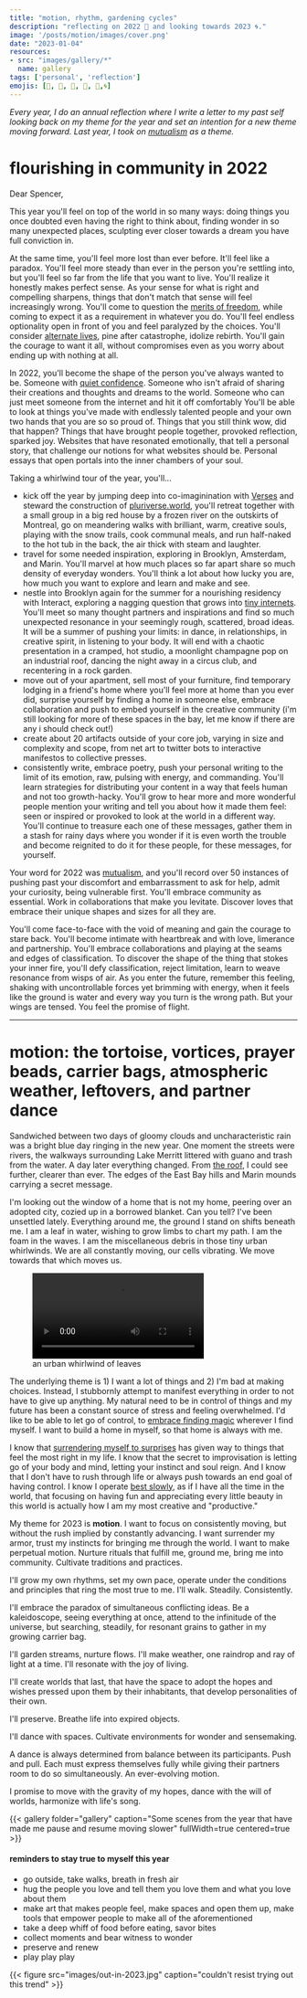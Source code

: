 ```yaml
---
title: "motion, rhythm, gardening cycles"
description: "reflecting on 2022 🤲 and looking towards 2023 🌀."
image: '/posts/motion/images/cover.png'
date: "2023-01-04"
resources: 
- src: "images/gallery/*"
  name: gallery
tags: ['personal', 'reflection']
emojis: [👣, 🌊, 🍃, 📿, 🐢,🌀]
---
```

*Every year, I do an annual reflection where I write a letter to my past self looking back on my theme for the year and set an intention for a new theme moving forward. Last year, I took on [mutualism](http://spencerchang.me/posts/mutualism) as a theme.*

# flourishing in community in 2022

Dear Spencer,

This year you'll feel on top of the world in so many ways: doing things you once doubted even having the right to think about, finding wonder in so many unexpected places, sculpting ever closer towards a dream you have full conviction in.

At the same time, you'll feel more lost than ever before. It'll feel like a paradox. You'll feel more steady than ever in the person you're settling into, but you'll feel so far from the life that you want to live. You'll realize it honestly makes perfect sense. As your sense for what is right and compelling sharpens, things that don't match that sense will feel increasingly wrong. You'll come to question the [merits of freedom](https://spencerchang.substack.com/p/recipe-for-freedom), while coming to expect it as a requirement in whatever you do. You'll feel endless optionality open in front of you and feel paralyzed by the choices. You'll consider [alternate lives](https://spencerchang.substack.com/p/alternate-lives), pine after catastrophe, idolize rebirth. You'll gain the courage to want it all, without compromises even as you worry about ending up with nothing at all.

In 2022, you'll become the shape of the person you've always wanted to be. Someone with [quiet confidence](https://www.spencerchang.me/experiments/100posts/quiet-confidence/). Someone who isn't afraid of sharing their creations and thoughts and dreams to the world. Someone who can just meet someone from the internet and hit it off comfortably You'll be able to look at things you've made with endlessly talented people and your own two hands that you are so so proud of. Things that you still think wow, did that happen? Things that have brought people together, provoked reflection, sparked joy. Websites that have resonated emotionally, that tell a personal story, that challenge our notions for what websites should be. Personal essays that open portals into the inner chambers of your soul.

Taking a whirlwind tour of the year, you'll...

-   kick off the year by jumping deep into co-imaginination with [Verses](https://verses.xyz) and steward the construction of [pluriverse.world](http://pluriverse.world), you'll retreat together with a small group in a big red house by a frozen river on the outskirts of Montreal, go on meandering walks with brilliant, warm, creative souls, playing with the snow trails, cook communal meals, and run half-naked to the hot tub in the back, the air thick with steam and laughter.
-   travel for some needed inspiration, exploring in Brooklyn, Amsterdam, and Marin. You'll marvel at how much places so far apart share so much density of everyday wonders. You'll think a lot about how lucky you are, how much you want to explore and learn and make and see.
-   nestle into Brooklyn again for the summer for a nourishing residency with Interact, exploring a nagging question that grows into [tiny internets](http://tiny-inter.net). You'll meet so many thought partners and inspirations and find so much unexpected resonance in your seemingly rough, scattered, broad ideas. It will be a summer of pushing your limits: in dance, in relationships, in creative spirit, in listening to your body. It will end with a chaotic presentation in a cramped, hot studio, a moonlight champagne pop on an industrial roof, dancing the night away in a circus club, and recentering in a rock garden.
-   move out of your apartment, sell most of your furniture, find temporary lodging in a friend's home where you'll feel more at home than you ever did, surprise yourself by finding a home in someone else, embrace collaboration and push to embed yourself in the creative community (i'm still looking for more of these spaces in the bay, let me know if there are any i should check out!)
-   create about 20 artifacts outside of your core job, varying in size and complexity and scope, from net art to twitter bots to interactive manifestos to collective presses.
-   consistently write, embrace poetry, push your personal writing to the limit of its emotion, raw, pulsing with energy, and commanding. You'll learn strategies for distributing your content in a way that feels human and not too growth-hacky. You'll grow to hear more and more wonderful people mention your writing and tell you about how it made them feel: seen or inspired or provoked to look at the world in a different way. You'll continue to treasure each one of these messages, gather them in a stash for rainy days where you wonder if it is even worth the trouble and become reignited to do it for these people, for these messages, for yourself.

Your word for 2022 was [mutualism](http://spencerchang.me/posts/mutualism), and you'll record over 50 instances of pushing past your discomfort and embarrassment to ask for help, admit your curiosity, being vulnerable first. You'll embrace community as essential. Work in collaborations that make you levitate. Discover loves that embrace their unique shapes and sizes for all they are.

You'll come face-to-face with the void of meaning and gain the courage to stare back. You'll become intimate with heartbreak and with love, limerance and partnership. You'll embrace collaborations and playing at the seams and edges of classification. To discover the shape of the thing that stokes your inner fire, you'll defy classification, reject limitation, learn to weave resonance from wisps of air. As you enter the future, remember this feeling, shaking with uncontrollable forces yet brimming with energy, when it feels like the ground is water and every way you turn is the wrong path. But your wings are tensed. You feel the promise of flight.

* * * * *

# motion: the tortoise, vortices, prayer beads, carrier bags, atmospheric weather, leftovers, and partner dance

Sandwiched between two days of gloomy clouds and uncharacteristic rain was a bright blue day ringing in the new year. One moment the streets were rivers, the walkways surrounding Lake Merritt littered with guano and trash from the water. A day later everything changed. From [the roof](https://spencerchang.substack.com/p/secret-places), I could see further, clearer than ever. The edges of the East Bay hills and Marin mounds carrying a secret message.

I'm looking out the window of a home that is not my home, peering over an adopted city, cozied up in a borrowed blanket. Can you tell? I've been unsettled lately. Everything around me, the ground I stand on shifts beneath me. I am a leaf in water, wishing to grow limbs to chart my path. I am the foam in the waves. I am the miscellaneous debris in those tiny urban whirlwinds. We are all constantly moving, our cells vibrating. We move towards that which moves us.

<figure style="width: 40%;">
    <video controls>
        <source src="videos/urban-leaves-whirlwind-vortices.mp4"/>
    </video>
    <figcaption>
        an urban whirlwind of leaves
    </figcaption>
</figure>

The underlying theme is 1) I want a lot of things and 2) I'm bad at making choices. Instead, I stubbornly attempt to manifest everything in order to not have to give up anything. My natural need to be in control of things and my future has been a constant source of stress and feeling overwhelmed. I'd like to be able to let go of control, to [embrace finding magic](https://spencerchang.substack.com/p/in-search-of-awe) wherever I find myself. I want to build a home in myself, so that home is always with me.

I know that [surrendering myself to surprises](https://spencerchang.substack.com/p/surrendering) has given way to  things that feel the most right in my life. I know that the secret to improvisation is letting go of your body and mind, letting your instinct and soul reign. And I know that I don't have to rush through life or always push towards an end goal of having control. I know I operate [best slowly](https://www.spencerchang.me/posts/uneven-time/), as if I have all the time in the world, that focusing on having fun and appreciating every little beauty in this world is actually how I am my most creative and "productive."

My theme for 2023 is **motion**. I want to focus on consistently moving, but without the rush implied by constantly advancing. I want surrender my armor, trust my instincts for bringing me through the world. I want to make perpetual motion. Nurture rituals that fulfill me, ground me, bring me into community. Cultivate traditions and practices.

I'll grow my own rhythms, set my own pace, operate under the conditions and principles that ring the most true to me. I'll walk. Steadily. Consistently.

I'll embrace the paradox of simultaneous conflicting ideas. Be a kaleidoscope, seeing everything at once, attend to the infinitude of the universe, but searching, steadily, for resonant grains to gather in my growing carrier bag.

I'll garden streams, nurture flows. I'll make weather, one raindrop and ray of light at a time. I'll resonate with the joy of living.

I'll create worlds that last, that have the space to adopt the hopes and wishes pressed upon them by their inhabitants, that develop personalities of their own.

I'll preserve. Breathe life into expired objects.

I'll dance with spaces. Cultivate environments for wonder and sensemaking.

A dance is always determined from balance between its participants. Push and pull. Each must express themselves fully while giving their partners room to do so simultaneously. An ever-evolving motion.

I promise to move with the gravity of my hopes, dance with the will of worlds, harmonize with life's song.

{{< gallery folder="gallery" caption="Some scenes from the year that have made me pause and resume moving slower" fullWidth=true centered=true >}}

#### reminders to stay true to myself this year

-   go outside, take walks, breath in fresh air
-   hug the people you love and tell them you love them and what you love about them
-   make art that makes people feel, make spaces and open them up, make tools that empower people to make all of the aforementioned
-   take a deep whiff of food before eating, savor bites
-   collect moments and bear witness to wonder
-   preserve and renew
-   play play play

{{< figure src="images/out-in-2023.jpg" caption="couldn't resist trying out this trend" >}}
